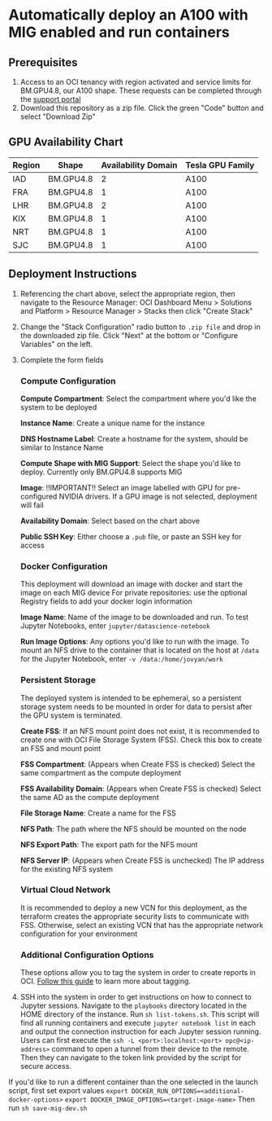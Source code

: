 # Automatically deploy an A100 with MIG enabled and run containers

## Prerequisites

1. Access to an OCI tenancy with region activated and service limits for BM.GPU4.8, our A100 shape. These requests can be completed through the [support portal](https://support.oracle.com/portal/)
2. Download this repository as a zip file. Click the green "Code" button and select "Download Zip"

## GPU Availability Chart

| Region | Shape     | Availability Domain | Tesla GPU Family |
|--------|-----------|---------------------|------------------|
| IAD    | BM.GPU4.8 | 2                   | A100             |
| FRA    | BM.GPU4.8 | 1                   | A100             |
| LHR    | BM.GPU4.8 | 2                   | A100             |
| KIX    | BM.GPU4.8 | 1                   | A100             |
| NRT    | BM.GPU4.8 | 1                   | A100             |
| SJC    | BM.GPU4.8 | 1                   | A100             |

## Deployment Instructions

1. Referencing the chart above, select the appropriate region, then navigate to the Resource Manager: OCI Dashboard Menu > Solutions and Platform > Resource Manager > Stacks then click "Create Stack"
2. Change the "Stack Configuration" radio button to `.zip file` and drop in the downloaded zip file. Click "Next" at the bottom or "Configure Variables" on the left.
3. Complete the form fields
   
   ### Compute Configuration
   
   **Compute Compartment**: Select the compartment where you'd like the system to be deployed
   
   **Instance Name**: Create a unique name for the instance
   
   **DNS Hostname Label**: Create a hostname for the system, should be similar to Instance Name
   
   **Compute Shape with MIG Support**: Select the shape you'd like to deploy. Currently only BM.GPU4.8 supports MIG
   
   **Image**: !!IMPORTANT!! Select an image labelled with GPU for pre-configured NVIDIA drivers. If a GPU image is not selected, deployment will fail
   
   **Availability Domain**: Select based on the chart above
   
   **Public SSH Key**: Either choose a `.pub` file, or paste an SSH key for access
   
   ### Docker Configuration
   
   This deployment will download an image with docker and start the image on each MIG device
   For private repositories: use the optional Registry fields to add your docker login information
   
   **Image Name**: Name of the image to be downloaded and run. To test Jupyter Notebooks, enter `jupyter/datascience-notebook`
   
   **Run Image Options**: Any options you'd like to run with the image. To mount an NFS drive to the container that is located on the host at `/data` for the Jupyter Notebook, enter `-v /data:/home/jovyan/work`
   
   ### Persistent Storage
   
   The deployed system is intended to be ephemeral, so a persistent storage system needs to be mounted in order for data to persist after the GPU system is terminated.
   
   **Create FSS**: If an NFS mount point does not exist, it is recommended to create one with OCI File Storage System (FSS). Check this box to create an FSS and mount point
   
   **FSS Compartment**: (Appears when Create FSS is checked) Select the same compartment as the compute deployment
   
   **FSS Availability Domain**: (Appears when Create FSS is checked) Select the same AD as the compute deployment
   
   **File Storage Name**: Create a name for the FSS
   
   **NFS Path**: The path where the NFS should be mounted on the node
   
   **NFS Export Path**: The export path for the NFS mount
   
   **NFS Server IP**: (Appears when Create FSS is unchecked) The IP address for the existing NFS system
   
   ### Virtual Cloud Network
   
   It is recommended to deploy a new VCN for this deployment, as the terraform creates the appropriate security lists to communicate with FSS. Otherwise, select an existing VCN that has the appropriate network configuration for your environment
   
   ### Additional Configuration Options
   
   These options allow you to tag the system in order to create reports in OCI. [Follow this guide](https://docs.oracle.com/en-us/iaas/Content/Tagging/Concepts/taggingoverview.htm) to learn more about tagging.
   
4. SSH into the system in order to get instructions on how to connect to Jupyter sessions. Navigate to the `playbooks` directory located in the HOME directory of the instance. Run `sh list-tokens.sh`. This script will find all running containers and execute `jupyter notebook list` in each and output the connection instruction for each Jupyter session running. Users can first execute the `ssh -L <port>:localhost:<port> opc@<ip-address>` command to open a tunnel from their device to the remote. Then they can navigate to the token link provided by the script for secure access.

If you'd like to run a different container than the one selected in the launch script, first set export values
   `export DOCKER_RUN_OPTIONS=<additional-docker-options>`
   `export DOCKER_IMAGE_OPTIONS=<target-image-name>`
Then run `sh save-mig-dev.sh`
   
